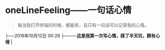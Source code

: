 oneLineFeeling——一句话心情
=============

>每当我打开终端的时候，都能有，且只有一句话可以记录我的心情。


├──2016年10月12日 00:29
├────**这是我第一次写心情，踩了半天坑，颇有心得**
|

